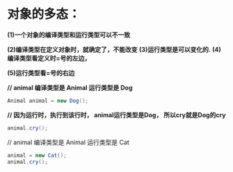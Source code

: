 # 对象的多态：

**(1)一个对象的编译类型和运行类型可以不一致**

**(2)编译类型在定义对象时，就确定了，不能改变**
**(3)运行类型是可以变化的.**
**(4)编译类型看定义时=号的左边，**

**(5)运行类型看=号的右边**



**// animal 编译类型是     Animal 运行类型是 Dog**

```java
Animal animal = new Dog();
```



**// 因为运行时，执行到该行时， animal运行类型是Dog， 所以cry就是Dog的cry**

```java
animal.cry();
```



// animal 编译类型是 Animal  运行类型是 Cat

```java
animal = new Cat();
animal.cry();
```





